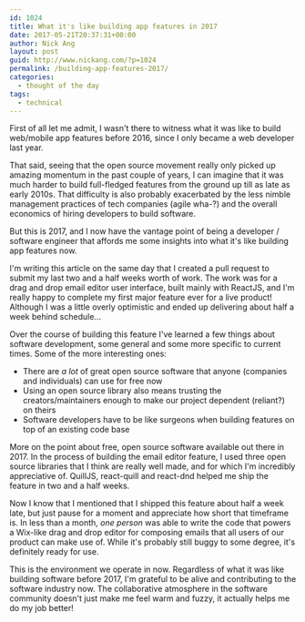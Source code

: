 ```yaml
---
id: 1024
title: What it's like building app features in 2017
date: 2017-05-21T20:37:31+00:00
author: Nick Ang
layout: post
guid: http://www.nickang.com/?p=1024
permalink: /building-app-features-2017/
categories:
  - thought of the day
tags:
  - technical
---
```

First of all let me admit, I wasn't there to witness what it was like to build web/mobile app features before 2016, since I only became a web developer last year.

That said, seeing that the open source movement really only picked up amazing momentum in the past couple of years, I can imagine that it was much harder to build full-fledged features from the ground up till as late as early 2010s. That difficulty is also probably exacerbated by the less nimble management practices of tech companies (agile wha-?) and the overall economics of hiring developers to build software.

But this is 2017, and I now have the vantage point of being a developer / software engineer that affords me some insights into what it's like building app features now.

I'm writing this article on the same day that I created a pull request to submit my last two and a half weeks worth of work. The work was for a drag and drop email editor user interface, built mainly with ReactJS, and I'm really happy to complete my first major feature ever for a live product! Although I was a little overly optimistic and ended up delivering about half a week behind schedule...

Over the course of building this feature I've learned a few things about software development, some general and some more specific to current times. Some of the more interesting ones:

- There are _a lot_ of great open source software that anyone (companies and individuals) can use for free now
- Using an open source library also means trusting the creators/maintainers enough to make our project dependent (reliant?) on theirs
- Software developers have to be like surgeons when building features on top of an existing code base

More on the point about free, open source software available out there in 2017. In the process of building the email editor feature, I used three open source libraries that I think are really well made, and for which I'm incredibly appreciative of. QuillJS, react-quill and react-dnd helped me ship the feature in two and a half weeks.

Now I know that I mentioned that I shipped this feature about half a week late, but just pause for a moment and appreciate how short that timeframe is. In less than a month, _one person_ was able to write the code that powers a Wix-like drag and drop editor for composing emails that all users of our product can make use of. While it's probably still buggy to some degree, it's definitely ready for use.

This is the environment we operate in now. Regardless of what it was like building software before 2017, I'm grateful to be alive and contributing to the software industry now. The collaborative atmosphere in the software community doesn't just make me feel warm and fuzzy, it actually helps me do my job better!
